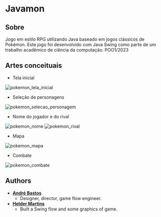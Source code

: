 # Javamon

## Sobre
Jogo em estilo RPG utilizando Java baseado em jogos clássicos de Pokémon. Este jogo foi desenvolvido com Java Swing como parte de um trabalho acadêmico de ciência da computação. POO1/2023

## Artes conceituais
- Tela inicial

![pokemon_tela_inicial](https://github.com/heldermartins4/RPG_Pokemon/assets/145379686/1e98cc7f-e6f2-42fc-8ab0-419374c3f77c)

- Seleção de personagens

![pokemon_selecao_personagem](https://github.com/heldermartins4/RPG_Pokemon/assets/145379686/fa3df196-2162-4045-87d0-264506d88c30)

- Nome do jogador e do rival

![pokemon_nome](https://github.com/heldermartins4/RPG_Pokemon/assets/145379686/aa275555-de12-46a3-a7cf-45a816ad1976)
![pokemon_rival](https://github.com/heldermartins4/RPG_Pokemon/assets/145379686/f5e4d56c-a69b-4a22-904c-50dba46f9be9)

- Mapa

![pokemon_mapa](https://github.com/heldermartins4/RPG_Pokemon/assets/145379686/d2738ab8-cb17-4eae-8b99-9348ff9800cd)

- Combate

![pokemon_combate](https://github.com/heldermartins4/RPG_Pokemon/assets/145379686/74ff6dbd-8149-4c2b-9338-3a001071a565)

## Authors
- **[André Bastos](https://github.com/zezevitor)**
    * Designer, director, game flow engineer.
- **[Helder Martins](https://github.com/heldermartins4)**
    * Built a Swing flow and some graphics of game.
